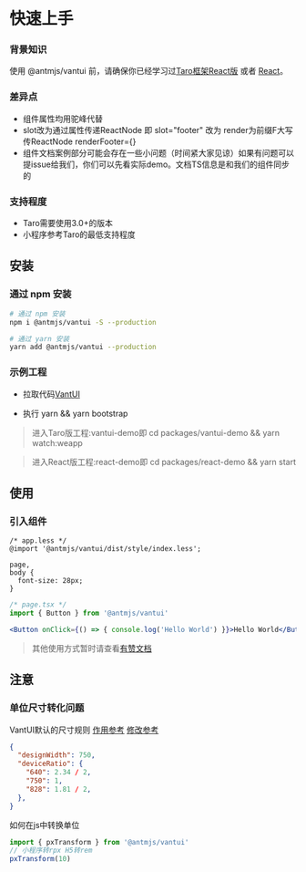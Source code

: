 # 快速上手

### 背景知识

使用 @antmjs/vantui 前，请确保你已经学习过[Taro框架React版](https://taro.zone/) 或者 [React](https://reactjs.org/)。

### 差异点
- 组件属性均用驼峰代替
- slot改为通过属性传递ReactNode 即 slot="footer" 改为 render为前缀F大写传ReactNode renderFooter={<View></View>}
- 组件文档案例部分可能会存在一些小问题（时间紧大家见谅）如果有问题可以提issue给我们，你们可以先看实际demo。文档TS信息是和我们的组件同步的

### 支持程度
- Taro需要使用3.0+的版本
- 小程序参考Taro的最低支持程度

## 安装

### 通过 npm 安装

```bash
# 通过 npm 安装
npm i @antmjs/vantui -S --production

# 通过 yarn 安装
yarn add @antmjs/vantui --production
```

### 示例工程

- 拉取代码[VantUI](https://github.com/AntmJS/vantui)

- 执行 yarn && yarn bootstrap

> 进入Taro版工程:vantui-demo即 cd packages/vantui-demo && yarn watch:weapp

> 进入React版工程:react-demo即 cd packages/react-demo && yarn start

## 使用

### 引入组件

```less
/* app.less */
@import '@antmjs/vantui/dist/style/index.less';

page,
body {
  font-size: 28px;
}
```

```jsx
/* page.tsx */
import { Button } from '@antmjs/vantui'

<Button onClick={() => { console.log('Hello World') }}>Hello World</Button>
```

> 其他使用方式暂时请查看[有赞文档](https://youzan.github.io/vant-weapp/#/home)

## 注意

### 单位尺寸转化问题

VantUI默认的尺寸规则 [作用参考](https://taro-docs.jd.com/taro/docs/size) [修改参考](https://taro-docs.jd.com/taro/docs/config)

```json
{
  "designWidth": 750,
  "deviceRatio": {
    "640": 2.34 / 2,
    "750": 1,
    "828": 1.81 / 2,
  },
}
```

如何在js中转换单位

```js
import { pxTransform } from '@antmjs/vantui'
// 小程序转rpx H5转rem
pxTransform(10)
```
